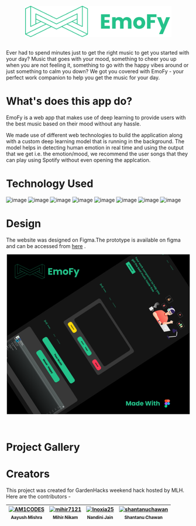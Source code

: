 <p align="center">
<img src="https://github.com/AM1CODES/EmoFy-GardenHacks/blob/main/Readme-Assets/Logo-Readme.png" alt="drawing" width="400"/>
</p>

</br>
Ever had to spend minutes just to get the right music to get you started with your day? Music that goes with your mood, something to cheer you up when you are not feeling it, something to go with the happy vibes around or just something to calm you down? We got you covered with EmoFy - your perfect work companion to help you get the music for your day.

# What's does this app do?

EmoFy is a web app that makes use of deep learning to provide users with the best music based on their mood without any hassle.</br>

We made use of different web technologies to build the application along with a custom deep learning model that is running in the background. The model helps in detecting human emotion in real time and using the output that we get i.e. the emotion/mood, we recommend the user songs that they can play using Spotify without even opening the applcation.

# Technology Used
![image](https://img.shields.io/badge/Python-3776AB?style=for-the-badge&logo=python&logoColor=white)
![image](https://img.shields.io/badge/TensorFlow-FF6F00?style=for-the-badge&logo=TensorFlow&logoColor=white)
![image](https://img.shields.io/badge/Keras-D00000?style=for-the-badge&logo=Keras&logoColor=white)
![image](https://img.shields.io/badge/OpenCV-27338e?style=for-the-badge&logo=OpenCV&logoColor=white)
![image](https://img.shields.io/badge/Django-092E20?style=for-the-badge&logo=django&logoColor=white)
![image](https://img.shields.io/badge/Bootstrap-563D7C?style=for-the-badge&logo=bootstrap&logoColor=white)
![image](https://img.shields.io/badge/Figma-F24E1E?style=for-the-badge&logo=figma&logoColor=white)
![image](https://img.shields.io/badge/Spotify-1ED760?&style=for-the-badge&logo=spotify&logoColor=white)
# Design
The website was designed on Figma.The prototype is available on figma and can be accessed from [here](https://www.figma.com/file/OF9DcqPII7f5QpUR7hIN7B/EmoFy?node-id=0%3A1) .
<p align="center">
<img src="https://github.com/AM1CODES/EmoFy-GardenHacks/blob/main/Readme-Assets/Figma-Design.png" alt="drawing" width="500"/>
</p>
</br>

# Project Gallery


# Creators
This project was created for GardenHacks weekend hack hosted by MLH. Here are the contributors - 
  
| [<img alt="AM1CODES" src="https://avatars.githubusercontent.com/u/52394145?v=4" width="115"><br><sub>Aayush Mishra</sub>](https://github.com/AM1CODES) | [<img alt="mihir7121" src="https://avatars.githubusercontent.com/u/63261772?v=4" width="115"><br><sub>Mihir Nikam</sub>](https://github.com/mihir7121) | [<img alt="Inoxia25" src="https://media-exp1.licdn.com/dms/image/C4D03AQELoUer7I5gVQ/profile-displayphoto-shrink_200_200/0/1603113145734?e=1629331200&v=beta&t=Sq00dRum5lnTTSM_NM1dT11lA53axGUlNiISQ5nc_oQ" width="115"><br><sub>Nandini Jain</sub>](https://github.com/Inoxia25) | [<img alt="shantanuchawan" src="https://avatars.githubusercontent.com/u/58027701?s=120&v=4" width="115"><br><sub>Shantanu Chawan</sub>](https://github.com/shantanuchawan)|
| :---: |:---: |:---: |:---:|

